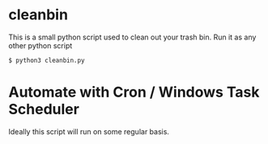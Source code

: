 # cleanbin

This is a small python script used to clean out your trash bin. Run it as any other python script

```
$ python3 cleanbin.py
```

# Automate with Cron / Windows Task Scheduler

Ideally this script will run on some regular basis. 